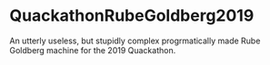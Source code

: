# QuackathonRubeGoldberg2019
An utterly useless, but stupidly complex progrmatically made Rube Goldberg machine for the 2019 Quackathon.
